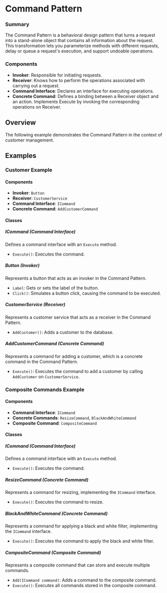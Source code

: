 ﻿# Command Pattern

### Summary

The Command Pattern is a behavioral design pattern that turns a request into a stand-alone object that contains all information about the request. This transformation lets you parameterize methods with different requests, delay or queue a request's execution, and support undoable operations.

### Components

- **Invoker**: Responsible for initiating requests.
- **Receiver**: Knows how to perform the operations associated with carrying out a request.
- **Command Interface**: Declares an interface for executing operations.
- **Concrete Command**: Defines a binding between a Receiver object and an action. Implements Execute by invoking the corresponding operations on Receiver.

## Overview

The following example demonstrates the Command Pattern in the context of customer management.

## Examples

### Customer Example

#### Components

- **Invoker**: `Button`
- **Receiver**: `CustomerService`
- **Command Interface**: `ICommand`
- **Concrete Command**: `AddCustomerCommand`

#### Classes

##### ICommand (Command Interface)

Defines a command interface with an `Execute` method.

- `Execute()`: Executes the command.

##### Button (Invoker)

Represents a button that acts as an invoker in the Command Pattern.

- `Label`: Gets or sets the label of the button.
- `Click()`: Simulates a button click, causing the command to be executed.

##### CustomerService (Receiver)

Represents a customer service that acts as a receiver in the Command Pattern.

- `AddCustomer()`: Adds a customer to the database.

##### AddCustomerCommand (Concrete Command)

Represents a command for adding a customer, which is a concrete command in the Command Pattern.

- `Execute()`: Executes the command to add a customer by calling `AddCustomer` on `CustomerService`.

### Composite Commands Example

#### Components

- **Command Interface**: `ICommand`
- **Concrete Commands**: `ResizeCommand`, `BlackAndWhiteCommand`
- **Composite Command**: `CompositeCommand`

#### Classes

##### ICommand (Command Interface)

Defines a command interface with an `Execute` method.

- `Execute()`: Executes the command.

##### ResizeCommand (Concrete Command)

Represents a command for resizing, implementing the `ICommand` interface.

- `Execute()`: Executes the command to resize.

##### BlackAndWhiteCommand (Concrete Command)

Represents a command for applying a black and white filter, implementing the `ICommand` interface.

- `Execute()`: Executes the command to apply the black and white filter.

##### CompositeCommand (Composite Command)

Represents a composite command that can store and execute multiple commands.

- `Add(ICommand command)`: Adds a command to the composite command.
- `Execute()`: Executes all commands stored in the composite command.